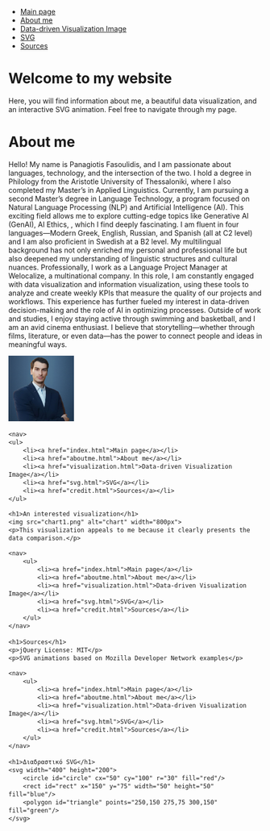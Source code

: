 <!DOCTYPE html>
<html lang="en">
<head>
    <meta charset="UTF-8">
    <meta name="viewport" content="width=device-width, initial-scale=1.0">
    <title>Main page</title>
    <link rel="stylesheet" href="style.css">
</head>
<body>

  <nav>
    <ul>
        <li><a href="index.html">Main page</a></li>
        <li><a href="aboutme.html">About me</a></li>
        <li><a href="visualization.html">Data-driven Visualization Image</a></li>
        <li><a href="svg.html">SVG</a></li>
        <li><a href="credit.html">Sources</a></li>
    </ul>
</nav>

<h1>Welcome to my website</h1>
<p>Here, you will find information about me, a beautiful data visualization, and an interactive SVG animation. Feel free to navigate through my page.</p>

<h1>About me</h1>
<p>Hello! My name is Panagiotis Fasoulidis, and I am passionate about languages, technology, and the intersection of the two. I hold a degree in Philology from the Aristotle University of Thessaloniki, where I also completed my Master’s in Applied Linguistics. Currently, I am pursuing a second Master’s degree in Language Technology, a program focused on Natural Language Processing (NLP) and Artificial Intelligence (AI). This exciting field allows me to explore cutting-edge topics like Generative AI (GenAI), AI Ethics, , which I find deeply fascinating. I am fluent in four languages—Modern Greek, English, Russian, and Spanish (all at C2 level) and I am also proficient in Swedish at a B2 level. My multilingual background has not only enriched my personal and professional life but also deepened my understanding of linguistic structures and cultural nuances. Professionally, I work as a Language Project Manager at Welocalize, a multinational company. In this role, I am constantly engaged with data visualization and information visualization, using these tools to analyze and create weekly KPIs that measure the quality of our projects and workflows. This experience has further fueled my interest in data-driven decision-making and the role of AI in optimizing processes. Outside of work and studies, I enjoy staying active through swimming and basketball, and I am an avid cinema enthusiast. I believe that storytelling—whether through films, literature, or even data—has the power to connect people and ideas in meaningful ways.</p>

<img src="me.jpg" alt="My photo" width="130px">

</body>
</html>

<!DOCTYPE html>
<html lang="en">
<head>
    <meta charset="UTF-8">
    <meta name="viewport" content="width=device-width, initial-scale=1.0">
    <title>Data (Information) Visualization Image</title>
    <link rel="stylesheet" href="style.css">
</head>
<body>

    <nav>
    <ul>
        <li><a href="index.html">Main page</a></li>
        <li><a href="aboutme.html">About me</a></li>
        <li><a href="visualization.html">Data-driven Visualization Image</a></li>
        <li><a href="svg.html">SVG</a></li>
        <li><a href="credit.html">Sources</a></li>
    </ul>
</nav>

    <h1>An interested visualization</h1>
    <img src="chart1.png" alt="chart" width="800px">
    <p>This visualization appeals to me because it clearly presents the data comparison.</p>

</body>
</html>

<!DOCTYPE html>
<html lang="el">
<head>
    <meta charset="UTF-8">
    <meta name="viewport" content="width=device-width, initial-scale=1.0">
    <title>Πηγές</title>
    <link rel="stylesheet" href="style.css">
</head>
<body>

    <nav>
        <ul>
            <li><a href="index.html">Main page</a></li>
            <li><a href="aboutme.html">About me</a></li>
            <li><a href="visualization.html">Data-driven Visualization Image</a></li>
            <li><a href="svg.html">SVG</a></li>
            <li><a href="credit.html">Sources</a></li>
        </ul>
    </nav>

    <h1>Sources</h1>
    <p>jQuery License: MIT</p>
    <p>SVG animations based on Mozilla Developer Network examples</p>

</body>
</html>

<!DOCTYPE html>
<html lang="el">
<head>
    <meta charset="UTF-8">
    <meta name="viewport" content="width=device-width, initial-scale=1.0">
    <title>SVG Animation</title>
    <link rel="stylesheet" href="style.css">
    <script src="https://code.jquery.com/jquery-3.6.0.min.js"></script>
    <script defer src="script.js"></script>
</head>
<body>

    <nav>
        <ul>
            <li><a href="index.html">Main page</a></li>
            <li><a href="aboutme.html">About me</a></li>
            <li><a href="visualization.html">Data-driven Visualization Image</a></li>
            <li><a href="svg.html">SVG</a></li>
            <li><a href="credit.html">Sources</a></li>
        </ul>
    </nav>

    <h1>Διαδραστικό SVG</h1>
    <svg width="400" height="200">
        <circle id="circle" cx="50" cy="100" r="30" fill="red"/>
        <rect id="rect" x="150" y="75" width="50" height="50" fill="blue"/>
        <polygon id="triangle" points="250,150 275,75 300,150" fill="green"/>
    </svg>

</body>
</html>
